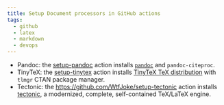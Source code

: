 ```yaml
---
title: Setup Document processors in GitHub actions
tags:
  - github
  - latex
  - markdown
  - devops
---
```


- Pandoc: the [setup-pandoc](https://github.com/r-lib/actions/tree/v2-branch/setup-pandoc) action installs [`pandoc`](https://pandoc.org/) and `pandoc-citeproc`.
- TinyTeX: the [setup-tinytex](https://github.com/r-lib/actions/tree/v2/setup-tinytex) action installs [TinyTeX TeX distribution](https://yihui.org/tinytex/) with `tlmgr` CTAN package manager.
- Tectonic: the <https://github.com/WtfJoke/setup-tectonic> action installs [tectonic](https://tectonic-typesetting.github.io/en-US/), a modernized, complete, self-contained TeX/LaTeX engine.
